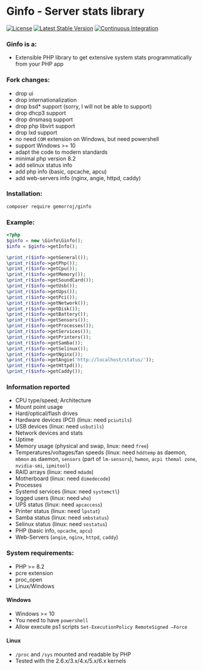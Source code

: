 # Ginfo - Server stats library

[![License](https://poser.pugx.org/gemorroj/ginfo/license)](https://packagist.org/packages/gemorroj/ginfo)
[![Latest Stable Version](https://poser.pugx.org/gemorroj/ginfo/v/stable)](https://packagist.org/packages/gemorroj/ginfo)
[![Continuous Integration](https://github.com/Gemorroj/ginfo/workflows/Continuous%20Integration/badge.svg)](https://github.com/Gemorroj/ginfo/actions?query=workflow%3A%22Continuous+Integration%22)


### Ginfo is a:
 - Extensible PHP library to get extensive system stats programmatically from your PHP app

### Fork changes:
- drop ui
- drop internationalization
- drop bsd* support (sorry, I will not be able to support)
- drop dhcp3 support
- drop dnsmasq support
- drop php libvirt support
- drop lxd support
- no need `COM` extension on Windows, but need powershell
- support Windows >= 10
- adapt the code to modern standards
- minimal php version 8.2
- add selinux status info
- add php info (basic, opcache, apcu)
- add web-servers info (nginx, angie, httpd, caddy)


### Installation:
```bash
composer require gemorroj/ginfo
```

### Example:
```php
<?php
$ginfo = new \Ginfo\Ginfo();
$info = $ginfo->getInfo();

\print_r($info->getGeneral());
\print_r($info->getPhp());
\print_r($info->getCpu());
\print_r($info->getMemory());
\print_r($info->getSoundCard());
\print_r($info->getUsb());
\print_r($info->getUps());
\print_r($info->getPci());
\print_r($info->getNetwork());
\print_r($info->getDisk());
\print_r($info->getBattery());
\print_r($info->getSensors());
\print_r($info->getProcesses());
\print_r($info->getServices());
\print_r($info->getPrinters());
\print_r($info->getSamba());
\print_r($info->getSelinux());
\print_r($info->getNginx());
\print_r($info->getAngie('http://localhost/status/'));
\print_r($info->getHttpd());
\print_r($info->getCaddy());
```


### Information reported
- CPU type/speed; Architecture
- Mount point usage
- Hard/optical/flash drives
- Hardware devices (PCI) (linux: need `pciutils`)
- USB devices (linux: need `usbutils`)
- Network devices and stats
- Uptime
- Memory usage (physical and swap, linux: need `free`)
- Temperatures/voltages/fan speeds (linux: need `hddtemp` as daemon, `mbmon` as daemon, `sensors` (part of `lm-sensors`), `hwmon`, `acpi themal zone`, `nvidia-smi`, `ipmitool`)
- RAID arrays (linux: need `mdadm`)
- Motherboard (linux: need `dimedecode`)
- Processes
- Systemd services (linux: need `systemctl`)
- logged users (linux: need `who`)
- UPS status (linux: need `apcaccess`)
- Printer status (linux: need `lpstat`)
- Samba status (linux: need `smbstatus`)
- Selinux status (linux: need `sestatus`)
- PHP (basic info, `opcache`, `apcu`)
- Web-Servers (`angie`, `nginx`, `httpd`, `caddy`)


### System requirements:
- PHP >= 8.2
- pcre extension
- proc_open
- Linux/Windows

#### Windows
- Windows >= 10
- You need to have `powershell`
- Allow execute ps1 scripts `Set-ExecutionPolicy RemoteSigned –Force`

#### Linux
- `/proc` and `/sys` mounted and readable by PHP
- Tested with the 2.6.x/3.x/4.x/5.x/6.x kernels
